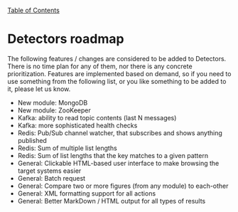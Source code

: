 [Table of Contents](toc.md)

# Detectors roadmap

The following features / changes are considered to be added to Detectors. There is no time plan for any of them, nor there is any
concrete prioritization. Features are implemented based on demand, so if you need to use something from the following list, or you
like something to be added to it, please let us know.

* New module: MongoDB
* New module: ZooKeeper
* Kafka: ability to read topic contents (last N messages)
* Kafka: more sophisticated health checks
* Redis: Pub/Sub channel watcher, that subscribes and shows anything published
* Redis: Sum of multiple list lengths
* Redis: Sum of list lengths that the key matches to a given pattern
* General: Clickable HTML-based user interface to make browsing the target systems easier
* General: Batch request
* General: Compare two or more figures (from any module) to each-other
* General: XML formatting support for all actions
* General: Better MarkDown / HTML output for all types of results

